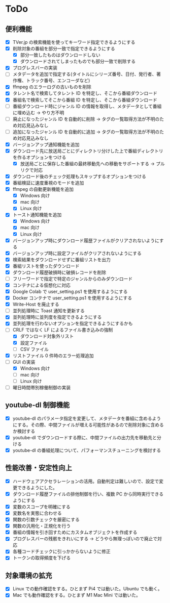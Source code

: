 # ToDo

## 便利機能

- [x] TVer.jp の検索機能を使ってキーワード指定できるようにする
- [x] 削除対象の番組を部分一致で指定できるようにする
  - [x] 部分一致したものはダウンロードしない
  - [x] ダウンロードされてしまったものでも部分一致で削除する
- [x] プログレスバーの実装
- [ ] メタデータを追加で指定する(タイトルにシリーズ番号、日付、発行者、著作権、トラック番号、エンコーダなど)
- [x] ffmpeg のエラーログの古いものを削除
- [x] タレント名で検索してタレント ID を特定し、そこから番組ダウンロード
- [x] 番組名で検索してそこから番組 ID を特定し、そこから番組ダウンロード
- [ ] 番組ダウンロード時にジャンル ID の情報を取得し、メタデータとして番組に埋め込む → やり方不明
- [ ] 廃止になったジャンル ID を自動的に削除 → タグの一覧取得方法が不明のため対応見込みなし
- [ ] 追加になったジャンル ID を自動的に追加 → タグの一覧取得方法が不明のため対応見込みなし
- [x] バージョンアップ通知機能を追加
- [x] ダウンロード先に放送局ごとにディレクトリ分けした上で番組ディレクトリを作るオプションをつける
  - [x] 放送局ごとに保存した番組の最終移動先への移動をサポートする → プルリクで対応
- [x] ダウンロード後のチェック処理もスキップするオプションをつける
- [x] 番組検証に速度重視のモードを追加
- [x] ffmpeg の自動更新機能を追加
  - [x] Windows 向け
  - [x] mac 向け
  - [x] Linux 向け
- [x] トースト通知機能を追加
  - [x] Windows 向け
  - [x] mac 向け
  - [x] Linux 向け
- [x] バージョンアップ時にダウンロード履歴ファイルがクリアされないようにする
- [x] バージョンアップ時に設定ファイルがクリアされないようにする
- [x] 検索結果をダウンロードせずに番組リストを出力
- [x] 番組リストを使ったダウンロード
- [x] ダウンロード履歴破損時に破損レコードを削除
- [ ] フリーワードで指定で特定のジャンルからのみダウンロード
- [x] コンテナによる仮想化に対応
- [x] Google Colab で user_setting.ps1 を使用するようにする
- [x] Docker コンテナで user_setting.ps1 を使用するようにする
- [x] Write-Host を廃止する
- [ ] 並列処理時に Toast 通知を更新する
- [x] 並列処理時に並列度を指定できるようにする
- [x] 並列処理を行わないオプションを指定できるようにするかも
- [ ] CRLF ではなく LF によるファイル書き込みの強制
  - [x] ダウンロード対象外リスト
  - [x] 設定ファイル
  - [ ] CSV ファイル
- [x] リストファイル 0 件時のエラー処理追加
- [ ] GUI の実装
  - [x] Windows 向け
  - [ ] mac 向け
  - [ ] Linux 向け
- [ ] 曜日時間帯別稼働制御の実装

## youtube-dl 制御機能

- [x] youtube-dl のパラメータ指定を変更して、メタデータを番組に含めるようにする。その際、中間ファイルが増える可能性があるので削除対象に含めるか検討する
- [x] youtube-dl でダウンロードする際に、中間ファイルの出力先を移動先と分ける
- [x] youtube-dl の番組処理について、パフォーマンスチューニングを検討する

## 性能改善・安定性向上

- [x] ハードウェアアクセラレーションの活用。自動判定は難しいので、設定で変更できるようにした。
- [x] ダウンロード履歴ファイルの排他制御を行い、複数 PC から同時実行できるようにする
- [x] 変数のスコープを明確にする
- [x] 変数名を実態に合わせる
- [x] 関数の引数チェックを厳密にする
- [x] 関数の汎用化・正規化を行う
- [x] 番組の情報を引き回すためにカスタムオブジェクトを作成する
- [x] プログレスバーの残骸をきれいにする → どうやら無理っぽいので廃止で対応
- [x] 各種コードチェックに引っかからないように修正
- [x] トークンの取得頻度を下げる

## 対象環境の拡充

- [x] Linux での動作確認をする。ひとまず Pi4 では動いた。Ubuntu でも動く。
- [x] Mac でも動作確認をする。ひとまず M1 Mac Mini では動いた。
